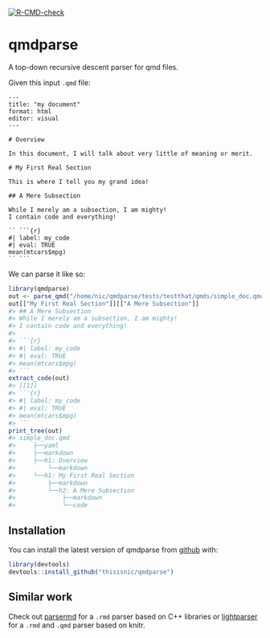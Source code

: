 <!-- badges: start -->
  [![R-CMD-check](https://github.com/thisisnic/qmdparse/actions/workflows/R-CMD-check.yaml/badge.svg)](https://github.com/thisisnic/qmdparse/actions/workflows/R-CMD-check.yaml)
<!-- badges: end -->

# qmdparse

A top-down recursive descent parser for qmd files.

Given this input `.qmd` file:

```
---
title: "my document"
format: html
editor: visual
---

# Overview

In this document, I will talk about very little of meaning or merit.

# My First Real Section

This is where I tell you my grand idea!

## A Mere Subsection

While I merely am a subsection, I am mighty!
I contain code and everything!

`` ```{r}
#| label: my_code
#| eval: TRUE
mean(mtcars$mpg)
`` ```
```

We can parse it like so:

``` r
library(qmdparse)
out <- parse_qmd("/home/nic/qmdparse/tests/testthat/qmds/simple_doc.qmd")
out[["My First Real Section"]][["A Mere Subsection"]]
#> ## A Mere Subsection
#> While I merely am a subsection, I am mighty!
#> I contain code and everything!
#> 
#> ```{r}
#> #| label: my_code
#> #| eval: TRUE
#> mean(mtcars$mpg)
#> ```
extract_code(out)
#> [[1]]
#> ```{r}
#> #| label: my_code
#> #| eval: TRUE
#> mean(mtcars$mpg)
#> ```
print_tree(out)
#> simple_doc.qmd
#>     ├──yaml
#>     ├──markdown
#>     ├──h1: Overview
#>         └──markdown
#>     └──h1: My First Real Section
#>         ├──markdown
#>         └──h2: A Mere Subsection
#>             ├──markdown
#>             └──code
```

## Installation

You can install the latest version of qmdparse from [github](https://github.com/thisisnic/qmdparse) with:

```r
library(devtools)
devtools::install_github("thisisnic/qmdparse")
```

## Similar work

Check out [parsermd](https://github.com/rundel/parsermd) for a `.rmd` parser based on C++ libraries or [lightparser](https://github.com/ThinkR-open/lightparser/) for a `.rmd` and `.qmd` parser based on knitr.
